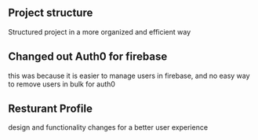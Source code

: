 
## Project structure
Structured project in a more organized and efficient way

## Changed out Auth0 for firebase
this was because it is easier to manage users in firebase, and no easy way to remove users in bulk for auth0

## Resturant Profile
design and functionality changes for a better user experience